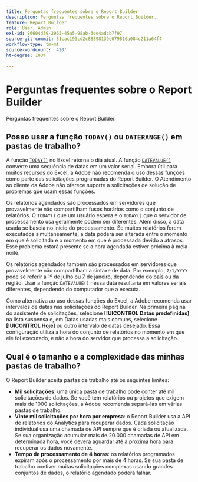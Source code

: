 ```yaml
---
title: Perguntas frequentes sobre o Report Builder
description: Perguntas frequentes sobre o Report Builder.
feature: Report Builder
role: User, Admin
exl-id: 86604d39-2965-45a5-98ab-3ee4adcb7f97
source-git-commit: 51cac193cd2c88898139e079816a084c211a64f4
workflow-type: tm+mt
source-wordcount: '420'
ht-degree: 100%

---
```


# Perguntas frequentes sobre o Report Builder

Perguntas frequentes sobre o Report Builder.

## Posso usar a função `TODAY()` ou `DATERANGE()` em pastas de trabalho?

A função [`TODAY()`](https://support.microsoft.com/pt-BR/office/today-function-5eb3078d-a82c-4736-8930-2f51a028fdd9) no Excel retorna o dia atual. A função [`DATEVALUE()`](https://support.microsoft.com/pt-BR/office/datevalue-function-df8b07d4-7761-4a93-bc33-b7471bbff252) converte uma sequência de datas em um valor serial. Embora útil para muitos recursos do Excel, a Adobe não recomenda o uso dessas funções como parte das solicitações programadas do Report Builder. O Atendimento ao cliente da Adobe não oferece suporte a solicitações de solução de problemas que usam essas funções.

Os relatórios agendados são processados em servidores que provavelmente não compartilham fusos horários como o conjunto de relatórios. O `TODAY()` que um usuário espera e o `TODAY()` que o servidor de processamento usa geralmente podem ser diferentes. Além disso, a data usada se baseia no início do processamento. Se muitos relatórios forem executados simultaneamente, a data poderá ser alterada entre o momento em que é solicitada e o momento em que é processada devido a atrasos. Esse problema estará presente se a hora agendada estiver próxima à meia-noite.

Os relatórios agendados também são processados em servidores que provavelmente não compartilham a sintaxe de data. Por exemplo, `7/1/YYYY` pode se referir a 1º de julho ou 7 de janeiro, dependendo do país ou da região. Usar a função `DATEVALUE()` nessa data resultaria em valores seriais diferentes, dependendo do computador que a executa.

Como alternativa ao uso dessas funções do Excel, a Adobe recomenda usar intervalos de datas nas solicitações do Report Builder. Na primeira página do assistente de solicitações, selecione **[!UICONTROL Datas predefinidas]** na lista suspensa e, em Datas usadas mais comuns, selecione **[!UICONTROL Hoje]** ou outro intervalo de datas desejado. Essa configuração utiliza a hora do conjunto de relatórios no momento em que ele foi executado, e não a hora do servidor que processa a solicitação.

## Qual é o tamanho e a complexidade das minhas pastas de trabalho?

O Report Builder aceita pastas de trabalho até os seguintes limites:

* **Mil solicitações**: uma única pasta de trabalho pode conter até mil solicitações de dados. Se você tem relatórios ou projetos que exigem mais de 1000 solicitações, a Adobe recomenda separá-las em várias pastas de trabalho.
* **Vinte mil solicitações por hora por empresa**: o Report Builder usa a API de relatórios do Analytics para recuperar dados. Cada solicitação individual usa uma chamada de API sempre que é criada ou atualizada. Se sua organização acumular mais de 20.000 chamadas de API em determinada hora, você deverá aguardar até a próxima hora para recuperar os dados novamente.
* **Tempo de processamento de 4 horas**: os relatórios programados expiram após o processamento por mais de 4 horas. Se sua pasta de trabalho contiver muitas solicitações complexas usando grandes conjuntos de dados, o relatório agendado poderá falhar.
